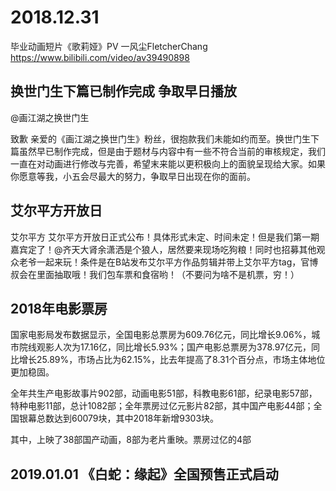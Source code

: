 # 2018.12.31

毕业动画短片《歌莉娅》PV
一风尘FletcherChang
https://www.bilibili.com/video/av39490898

## 换世门生下篇已制作完成 争取早日播放 
@画江湖之换世门生 

致歉 亲爱的《画江湖之换世门生》粉丝，很抱款我们未能如约而至。换世门生下篇虽然早已制作完成，但是由于题材与内容中有一些不符合当前的审核规定，我们一直在对动画进行修改与完善，希望末来能以更积极向上的面貌呈现给大家。如果你愿意等我，小五会尽最大的努力，争取早日出现在你的面前。 


## 艾尔平方开放日
艾尔平方 
艾尔平方开放日正式公布！具体形式未定、时间未定！但是我们第一期嘉宾定了！@齐天大肾余潇洒是个狼人，居然要来现场吃狗粮！同时也招募其他观众老爷一起来玩！条件是在B站发布艾尔平方作品剪辑并带上艾尔平方tag，官博叔会在里面抽取哦！我们包车票和食宿哟！（不要问为啥不是机票，穷！）


## 2018年电影票房

国家电影局发布数据显示，全国电影总票房为609.76亿元，同比增长9.06%，城市院线观影人次为17.16亿，同比增长5.93%；国产电影总票房为378.97亿元，同比增长25.89%，市场占比为62.15%，比去年提高了8.31个百分点，市场主体地位更加稳固。 

全年共生产电影故事片902部，动画电影51部，科教电影61部，纪录电影57部，特种电影11部，总计1082部；全年票房过亿元影片82部，其中国产电影44部；全国银幕总数达到60079块，其中2018年新增9303块。

其中，上映了38部国产动画，8部为老片重映。票房过亿的4部
## 2019.01.01 《白蛇：缘起》全国预售正式启动
　
